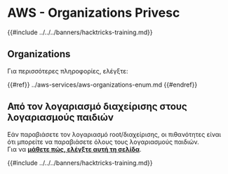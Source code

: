 # AWS - Organizations Privesc

{{#include ../../../banners/hacktricks-training.md}}

## Organizations

Για περισσότερες πληροφορίες, ελέγξτε:

{{#ref}}
../aws-services/aws-organizations-enum.md
{{#endref}}

## Από τον λογαριασμό διαχείρισης στους λογαριασμούς παιδιών

Εάν παραβιάσετε τον λογαριασμό root/διαχείρισης, οι πιθανότητες είναι ότι μπορείτε να παραβιάσετε όλους τους λογαριασμούς παιδιών.\
Για να [**μάθετε πώς, ελέγξτε αυτή τη σελίδα**](../#compromising-the-organization).

{{#include ../../../banners/hacktricks-training.md}}

